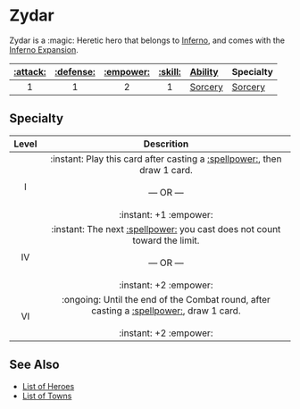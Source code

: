 # Zydar

Zydar is a :magic: Heretic hero that belongs to [Inferno](../towns/inferno.md), and comes with the [Inferno Expansion](../content.md).

| [:attack:](../statistics/attack.md) | [:defense:](../statistics/defense.md) | [:empower:](../statistics/power.md) | [:skill:](../statistics/knowledge.md) | [Ability](../abilities/index.md) | Specialty |
| :---: | :---: | :---: | :---: | :--- | :--- |
| 1 | 1 | 2 | 1 | [Sorcery](../abilities/sorcery.md) | [Sorcery](#specialty) |


## Specialty

| Level | Descrition |
| :---: | :---: |
| Ⅰ | :instant: Play this card after casting a [:spellpower:](../spells/index.md), then draw 1 card.<br><br>— OR —<br><br>:instant: +1 :empower: |
| Ⅳ | :instant: The next [:spellpower:](../spells/index.md) you cast does not count toward the limit.<br><br>— OR —<br><br>:instant: +2 :empower: |
| Ⅵ | :ongoing: Until the end of the Combat round, after casting a [:spellpower:](../spells/index.md), draw 1 card.<br><br>:instant: +2 :empower: |


## See Also

- [List of Heroes](index.md)
- [List of Towns](../towns/index.md)
